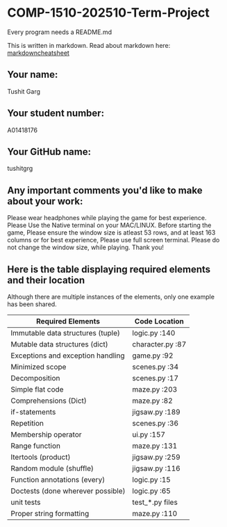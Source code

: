 # COMP-1510-202510-Term-Project

Every program needs a README.md

This is written in markdown. Read about markdown here: [markdowncheatsheet](https://www.markdownguide.org/cheat-sheet/)

## Your name:

Tushit Garg

## Your student number:

A01418176

## Your GitHub name:

tushitgrg

## Any important comments you'd like to make about your work:

Please wear headphones while playing the game for best experience.
Please Use the Native terminal on your MAC/LINUX. Before starting the game, Please ensure the window size is atleast
53 rows, and at least 163 columns or for best experience, Please use full screen terminal. Please do not change the
window size, while playing. Thank you!

## Here is the table displaying required elements and their location

Although there are multiple instances of the elements, only one example has been shared.

| Required Elements                 | Code Location    |
|-----------------------------------|------------------|
| Immutable data structures (tuple) | logic.py :140    |
| Mutable data structures  (dict)   | character.py :87 |
| Exceptions and exception handling | game.py :92      |
| Minimized scope                   | scenes.py :34    |
| Decomposition                     | scenes.py :17    |
| Simple flat code                  | maze.py :203     |
| Comprehensions (Dict)             | maze.py :82      |
| if-statements                     | jigsaw.py :189   |
| Repetition                        | scenes.py :36    |
| Membership operator               | ui.py :157       |
| Range function                    | maze.py :131     |
| Itertools      (product)          | jigsaw.py :259   |
| Random module   (shuffle)         | jigsaw.py :116   |
| Function annotations (every)      | logic.py :15     |
| Doctests (done wherever possible) | logic.py :65     |
| unit tests                        | test_*.py files  |
| Proper string formatting          | maze.py :110     |